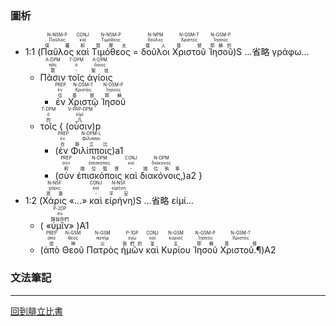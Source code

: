 ### 圖析
- <rt>1:1</rt> (<RUBY><ruby><ruby>Παῦλος<rt>保羅</rt></ruby><rt>Παῦλος</rt></ruby><rt>N-NSM-P</rt></RUBY> <RUBY><ruby><ruby>καὶ<rt>和</rt></ruby><rt>καί</rt></ruby><rt>CONJ</rt></RUBY> <RUBY><ruby><ruby>Τιμόθεος<rt>提摩太</rt></ruby><rt>Τιμόθεος</rt></ruby><rt>N-NSM-P</rt></RUBY> = <RUBY><ruby><ruby>δοῦλοι<rt>僕人</rt></ruby><rt>δοῦλος</rt></ruby><rt>N-NPM</rt></RUBY> <RUBY><ruby><ruby>Χριστοῦ<rt>基督</rt></ruby><rt>Χριστός</rt></ruby><rt>N-GSM-T</rt></RUBY> <RUBY><ruby><ruby>Ἰησοῦ<rt>耶穌的</rt></ruby><rt>Ἰησοῦς</rt></ruby><rt>N-GSM-P</rt></RUBY>)S …省略 γράφω...
	- <RUBY><ruby><ruby>Πᾶσιν<rt>眾</rt></ruby><rt>πᾶς</rt></ruby><rt>A-DPM</rt></RUBY> <RUBY><ruby><ruby>τοῖς<rt>-</rt></ruby><rt>ὁ</rt></ruby><rt>T-DPM</rt></RUBY> <RUBY><ruby><ruby>ἁγίοις<rt>聖徒</rt></ruby><rt>ἅγιος</rt></ruby><rt>A-DPM</rt></RUBY> 
		- <RUBY><ruby><ruby>ἐν<rt>住</rt></ruby><rt>ἐν</rt></ruby><rt>PREP</rt></RUBY> <RUBY><ruby><ruby>Χριστῷ<rt>基督</rt></ruby><rt>Χριστός</rt></ruby><rt>N-DSM-T</rt></RUBY> <RUBY><ruby><ruby>Ἰησοῦ<rt>耶穌</rt></ruby><rt>Ἰησοῦς</rt></ruby><rt>N-DSM-P</rt></RUBY>
	- <RUBY><ruby><ruby>τοῖς<rt>的</rt></ruby><rt>ὁ</rt></ruby><rt>T-DPM</rt></RUBY> { <rt>(</rt><RUBY><ruby><ruby>οὖσιν<rt>凡</rt></ruby><rt>εἰμί</rt></ruby><rt>V-PAP-DPM</rt></RUBY><rt>)p</rt> 
		- <rt>(</rt><RUBY><ruby><ruby>ἐν<rt>在</rt></ruby><rt>ἐν</rt></ruby><rt>PREP</rt></RUBY> <RUBY><ruby><ruby>Φιλίπποις<rt>腓立比</rt></ruby><rt>Φίλιπποι</rt></ruby><rt>N-DPM-L</rt></RUBY><rt>)a1</rt> 
		- <rt>(</rt><RUBY><ruby><ruby>σὺν<rt>和</rt></ruby><rt>σύν</rt></ruby><rt>PREP</rt></RUBY> <RUBY><ruby><ruby>ἐπισκόποις<rt>諸位監督</rt></ruby><rt>ἐπίσκοπος</rt></ruby><rt>N-DPM</rt></RUBY> <RUBY><ruby><ruby>καὶ<rt>-</rt></ruby><rt>καί</rt></ruby><rt>CONJ</rt></RUBY> <RUBY><ruby><ruby>διακόνοις‚<rt>諸位執事</rt></ruby><rt>διάκονος</rt></ruby><rt>N-DPM</rt></RUBY><rt>)a2</rt> }
- <rt>1:2</rt> (<RUBY><ruby><ruby>Χάρις<rt>恩惠</rt></ruby><rt>χάρις</rt></ruby><rt>N-NSF</rt></RUBY> «...» <RUBY><ruby><ruby>καὶ<rt>-</rt></ruby><rt>καί</rt></ruby><rt>CONJ</rt></RUBY> <RUBY><ruby><ruby>εἰρήνη<rt>平安</rt></ruby><rt>εἰρήνη</rt></ruby><rt>N-NSF</rt></RUBY>)S ...省略 εἰμί...
	- ( «<RUBY><ruby><ruby>ὑμῖν<rt>歸與你們</rt></ruby><rt>σύ</rt></ruby><rt>P-2DP</rt></RUBY>» )A1 
	- (<RUBY><ruby><ruby>ἀπὸ<rt>從</rt></ruby><rt>ἀπό</rt></ruby><rt>PREP</rt></RUBY> <RUBY><ruby><ruby>Θεοῦ<rt>神</rt></ruby><rt>θεός</rt></ruby><rt>N-GSM</rt></RUBY> <RUBY><ruby><ruby>Πατρὸς<rt>父</rt></ruby><rt>πατήρ</rt></ruby><rt>N-GSM</rt></RUBY> <RUBY><ruby><ruby>ἡμῶν<rt>我們的</rt></ruby><rt>ἐγώ</rt></ruby><rt>P-1GP</rt></RUBY> <RUBY><ruby><ruby>καὶ<rt>並</rt></ruby><rt>καί</rt></ruby><rt>CONJ</rt></RUBY> <RUBY><ruby><ruby>Κυρίου<rt>主</rt></ruby><rt>κύριος</rt></ruby><rt>N-GSM</rt></RUBY> <RUBY><ruby><ruby>Ἰησοῦ<rt>耶穌</rt></ruby><rt>Ἰησοῦς</rt></ruby><rt>N-GSM-P</rt></RUBY> <RUBY><ruby><ruby>Χριστοῦ.¶<rt>基督</rt></ruby><rt>Χριστός</rt></ruby><rt>N-GSM-T</rt></RUBY>)A2

### 文法筆記


---
[回到腓立比書](%E8%85%93%E7%AB%8B%E6%AF%94%E6%9B%B8%20Notes.md)